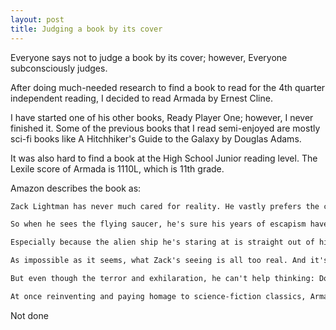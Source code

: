 ```yaml
---
layout: post
title: Judging a book by its cover
---
```


Everyone says not to judge a book by its cover; however, Everyone subconsciously judges.

After doing much-needed research to find a book to read for the 4th quarter independent reading, I decided to read Armada by Ernest Cline.

I have started one of his other books, Ready Player One; however, I never finished it. Some of the previous books that I read semi-enjoyed are mostly sci-fi books like A Hitchhiker's Guide to the Galaxy by Douglas Adams.

It was also hard to find a book at the High School Junior reading level. The Lexile score of Armada is 1110L, which is 11th grade.

Amazon describes the book as: 

<div class="highlight">

```txt
Zack Lightman has never much cared for reality. He vastly prefers the countless science-fiction movies, books, and videogames he's spent his life-consuming. And too often, he catches himself wishing that some fantastic, impossible, world-altering event could arrive to whisk him off on a grand spacefaring adventure. 

So when he sees the flying saucer, he's sure his years of escapism have finally tipped over into madness. 

Especially because the alien ship he's staring at is straight out of his favorite videogame, a flight simulator called Armada—in which gamers just happen to be protecting Earth from alien invaders. 

As impossible as it seems, what Zack's seeing is all too real. And it's just the first in a blur of revelations that will force him to question everything he thought he knew about Earth's history, its future, even his own life--and to play the hero for real, with humanity's life in the balance. 

But even though the terror and exhilaration, he can't help thinking: Doesn't something about this scenario feel a little bit like ... well ... fiction? 

At once reinventing and paying homage to science-fiction classics, Armada is a rollicking, surprising thriller, a coming-of-age adventure, and an alien invasion tale like nothing you've ever read before.
```

</div>

Not done